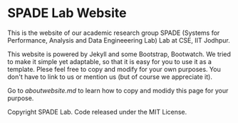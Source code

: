 # SPADE Lab Website

This is the website of our academic research group SPADE (Systems for Performance, Analysis and Data Engineeering Lab) Lab at CSE, IIT Jodhpur.

This website is powered by Jekyll and some Bootstrap, Bootwatch. We tried to make it simple yet adaptable, so that it is easy for you to use it as a template. Plese feel free to copy and modify for your own purposes.  You don't have to link to us or mention us (but of course we appreciate it).

Go to *aboutwebsite.md*  to learn how to copy and modidy this page for your purpose. 


Copyright SPADE Lab. Code released under the MIT License.

